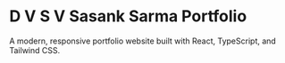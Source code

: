 # D V S V Sasank Sarma Portfolio

A modern, responsive portfolio website built with React, TypeScript, and Tailwind CSS.

